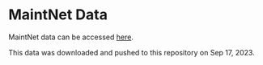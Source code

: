 # MaintNet Data

MaintNet data can be accessed [here](https://people.rit.edu/fa3019/MaintNet/index.html).

This data was downloaded and pushed to this repository on Sep 17, 2023.
